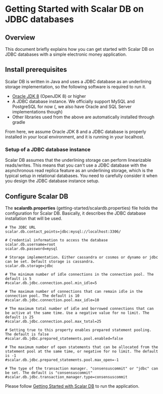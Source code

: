 # Getting Started with Scalar DB on JDBC databases

## Overview
This document briefly explains how you can get started with Scalar DB on JDBC databases with a simple electronic money application.

## Install prerequisites

Scalar DB is written in Java and uses a JDBC database as an underlining storage implementation, so the following software is required to run it.

* [Oracle JDK 8](https://www.oracle.com/technetwork/java/javase/downloads/jdk8-downloads-2133151.html) (OpenJDK 8) or higher
* A JDBC database instance. We officially support MySQL and PostgreSQL for now (, we also have Oracle and SQL Server implementations though)
* Other libraries used from the above are automatically installed through gradle

From here, we assume Oracle JDK 8 and a JDBC database is properly installed in your local environment, and it is running in your localhost.

### Setup of a JDBC database instance

Scalar DB assumes that the underlining storage can perform linearizable reads/writes.
This means that you can't use a JDBC database with the asynchronous read replica feature as an underlining storage, which is the typical setup in relational databases.
You need to carefully consider it when you design the JDBC database instance setup.

## Configure Scalar DB

The **scalardb.properties** (getting-started/scalardb.properties) file holds the configuration for Scalar DB. Basically, it describes the JDBC database installation that will be used.

```
# The JDBC URL
scalar.db.contact_points=jdbc:mysql://localhost:3306/

# Credential information to access the database
scalar.db.username=root
scalar.db.password=mysql

# Storage implementation. Either cassandra or cosmos or dynamo or jdbc can be set. Default storage is cassandra.
scalar.db.storage=jdbc

# The minimum number of idle connections in the connection pool. The default is 5
#scalar.db.jdbc.connection.pool.min_idle=5

# The maximum number of connections that can remain idle in the connection pool. The default is 10
#scalar.db.jdbc.connection.pool.max_idle=10

# The maximum total number of idle and borrowed connections that can be active at the same time. Use a negative value for no limit. The default is 25
#scalar.db.jdbc.connection.pool.max_total=25

# Setting true to this property enables prepared statement pooling. The default is false
#scalar.db.jdbc.prepared_statements.pool.enabled=false

# The maximum number of open statements that can be allocated from the statement pool at the same time, or negative for no limit. The default is -1
#scalar.db.jdbc.prepared_statements.pool.max_open=-1

# The type of the transaction manager. "consensuscommit" or "jdbc" can be set. The default is "consensuscommit"
#scalar.db.jdbc.transaction_manager.type=consensuscommit
```

Please follow [Getting Started with Scalar DB](getting-started-with-scalardb.md) to run the application.
